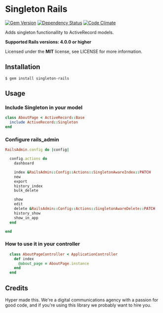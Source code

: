 # Singleton Rails

[![Gem Version](https://img.shields.io/gem/v/singleton-rails.svg?style=flat)](https://rubygems.org/gems/singleton-rails)
[![Dependency Status](https://img.shields.io/gemnasium/hyperoslo/singleton-rails.svg?style=flat)](https://gemnasium.com/hyperoslo/singleton-rails)
[![Code Climate](https://img.shields.io/codeclimate/github/hyperoslo/singleton-rails.svg?style=flat)](https://codeclimate.com/github/hyperoslo/singleton-rails)

Adds singleton functionallity to ActiveRecord models.

**Supported Rails versions: 4.0.0 or higher**

Licensed under the **MIT** license, see LICENSE for more information.

## Installation

    $ gem install singleton-rails

## Usage

### Include Singleton in your model

```ruby
class AboutPage < ActiveRecord::Base
  include ActiveRecord::Singleton
end
```

### Configure rails_admin

```ruby
RailsAdmin.config do |config|

  config.actions do
    dashboard

    index &RailsAdmin::Config::Actions::SingletonAwareIndex::PATCH
    new
    export
    history_index
    bulk_delete

    show
    edit
    delete &RailsAdmin::Config::Actions::SingletonAwareDelete::PATCH
    history_show
    show_in_app
  end

end
```

### How to use it in your controller

```ruby
  class AboutPageController < ApplicationController
    def index
      @about_page = AboutPage.instance
    end
  end
```

## Credits

Hyper made this. We're a digital communications agency with a passion for good code,
and if you're using this library we probably want to hire you.
